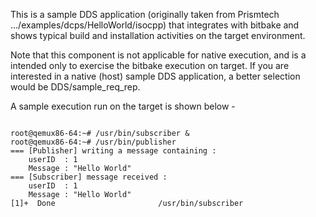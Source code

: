 
This is a sample DDS application (originally taken from Prismtech 
.../examples/dcps/HelloWorld/isocpp) that integrates with bitbake and shows
typical build and installation activities on the target environment.

Note that this component is not applicable for native execution, and is a 
intended only to exercise the bitbake execution on target.  If you are
interested in a native (host) sample DDS application, a better selection
would be DDS/sample_req_rep.

A sample execution run on the target is shown below -

<pre><code>
root@qemux86-64:~# /usr/bin/subscriber &
root@qemux86-64:~# /usr/bin/publisher
=== [Publisher] writing a message containing :
    userID  : 1
    Message : "Hello World"
=== [Subscriber] message received :
    userID  : 1
    Message : "Hello World"
[1]+  Done                       /usr/bin/subscriber
</code></pre>

